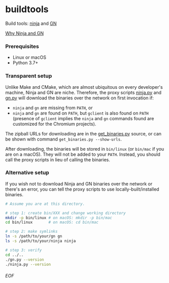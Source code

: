 # buildtools

Build tools: [ninja](https://ninja-build.org) and [GN](https://gn.googlesource.com/gn)

[Why Ninja and GN](https://gist.github.com/Leedehai/5a0fba275543891f192b92868ee603c0)

### Prerequisites

- Linux or macOS
- Python 3.7+

### Transparent setup

Unlike Make and CMake, which are almost ubiquitous on every developer's machine,
Ninja and GN are niche. Therefore, the proxy scripts [ninja.py](ninja.py) and
[gn.py](gn.py) will download the binaries over the network on first invocation
if:
- `ninja` and `gn` are missing from `PATH`, or
- `ninja` and `gn` are found on `PATH`, but `gclient` is also found on `PATH`
(presence of `gclient` implies the `ninja` and `gn` commands found are
customized for the Chromium projects).

The zipball URLs for downloading are in the [get_binaries.py](get_binaries.py)
source, or can be shown with command `get_binaries.py --show-urls`.

After downloading, the binaries will be stored in `bin/linux` (or `bin/mac` if
you are on a macOS). They will not be added to your `PATH`. Instead, you should
call the proxy scripts in lieu of calling the binaries.

### Alternative setup

If you wish not to download Ninja and GN binaries over the network or there's an
error, you can tell the proxy scripts to use locally-built/installed binaries.

```sh
# Assume you are at this directory.

# step 1: create bin/XXX and change working directory
mkdir -p bin/linux # on macOS: mkdir -p bin/mac
cd bin/linux       # on macOS: cd bin/mac

# step 2: make symlinks
ln -s /path/to/your/gn gn
ls -s /path/to/your/ninja ninja

# step 3: verify
cd ../..
./gn.py --version
./ninja.py --version
```

###### EOF
